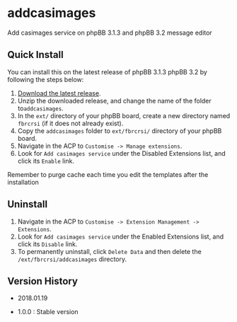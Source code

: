 # addcasimages
Add casimages service on phpBB 3.1.3 and phpBB 3.2 message editor

## Quick Install
You can install this on the latest release of phpBB 3.1.3 phpBB 3.2 by following the steps below:

1. [Download the latest release](https://github.com/fbrcrsi/addcasimages).
2. Unzip the downloaded release, and change the name of the folder to`addcasimages`.
3. In the `ext/` directory of your phpBB board, create a new directory named `fbrcrsi` (if it does not already exist).
4. Copy the `addcasimages` folder to `ext/fbrcrsi/` directory of your phpBB board.
5. Navigate in the ACP to `Customise -> Manage extensions`.
6. Look for `Add casimages service` under the Disabled Extensions list, and click its `Enable` link.


Remember to purge cache each time you edit the templates after the installation

## Uninstall

1. Navigate in the ACP to `Customise -> Extension Management -> Extensions`.
2. Look for `Add casimages service` under the Enabled Extensions list, and click its `Disable` link.
3. To permanently uninstall, click `Delete Data` and then delete the `/ext/fbrcrsi/addcasimages` directory.

## Version History

- 2018.01.19

 - 1.0.0 : Stable version